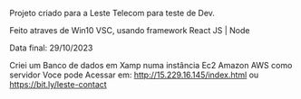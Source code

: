 Projeto criado para a Leste Telecom para teste de Dev.

Feito atraves de Win10 VSC, usando framework React JS | Node

Data final: 29/10/2023

Criei um Banco de dados em Xamp numa instância Ec2 Amazon AWS como servidor
Voce pode Acessar em:
  http://15.229.16.145/index.html
ou
  https://bit.ly/leste-contact


